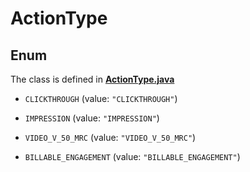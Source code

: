 

# ActionType

## Enum

The class is defined in **[ActionType.java](../../src/main/java/org/openapitools/model/ActionType.java)**


* `CLICKTHROUGH` (value: `"CLICKTHROUGH"`)

* `IMPRESSION` (value: `"IMPRESSION"`)

* `VIDEO_V_50_MRC` (value: `"VIDEO_V_50_MRC"`)

* `BILLABLE_ENGAGEMENT` (value: `"BILLABLE_ENGAGEMENT"`)



